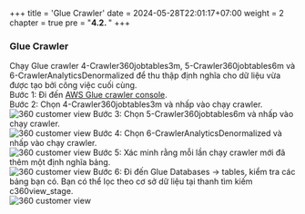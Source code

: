 +++
title = 'Glue Crawler'
date = 2024-05-28T22:01:17+07:00
weight = 2
chapter = true
pre = "<b>4.2. </b>"
+++

### Glue Crawler

Chạy Glue crawler 4-Crawler360jobtables3m, 5-Crawler360jobtables6m và 6-CrawlerAnalyticsDenormalized để thu thập định nghĩa cho dữ liệu vừa được tạo bởi công việc cuối cùng.  
Bước 1: Đi đến [AWS Glue crawler console](https://us-west-2.console.aws.amazon.com/glue/home?region=us-west-2#catalog:tab=crawlers).  
Bước 2: Chọn 4-Crawler360jobtables3m và nhấp vào chạy crawler.  
![360 customer view](/images/assets/135.png) 
Bước 3: Chọn 5-Crawler360jobtables6m và nhấp vào chạy crawler.  
![360 customer view](/images/assets/136.png) 
Bước 4: Chọn 6-CrawlerAnalyticsDenormalized và nhấp vào chạy crawler.  
![360 customer view](/images/assets/137.png) 
Bước 5: Xác minh rằng mỗi lần chạy crawler mới đã thêm một định nghĩa bảng.  
![360 customer view](/images/assets/138.png) 
Bước 6: Đi đến Glue Databases -> tables, kiểm tra các bảng bạn có. Bạn có thể lọc theo cơ sở dữ liệu tại thanh tìm kiếm c360view_stage.  
![360 customer view](/images/assets/139.png) 